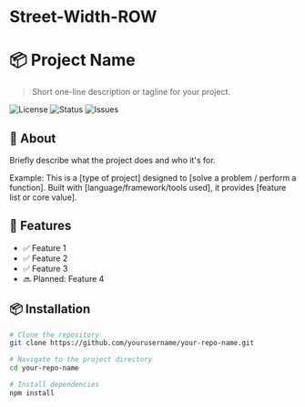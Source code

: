 # Street-Width-ROW

# 📦 Project Name

> Short one-line description or tagline for your project.

![License](https://img.shields.io/badge/license-MIT-blue.svg)
![Status](https://img.shields.io/badge/status-active-brightgreen)
![Issues](https://img.shields.io/github/issues/yourusername/your-repo-name)

## 📖 About

Briefly describe what the project does and who it's for.

Example:
This is a [type of project] designed to [solve a problem / perform a function]. Built with [language/framework/tools used], it provides [feature list or core value].

## 🚀 Features

- ✅ Feature 1
- ✅ Feature 2
- ✅ Feature 3
- 🔜 Planned: Feature 4

## 📦 Installation

```bash
# Clone the repository
git clone https://github.com/yourusername/your-repo-name.git

# Navigate to the project directory
cd your-repo-name

# Install dependencies
npm install

